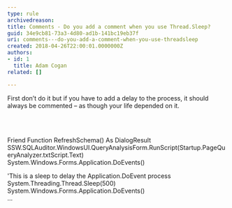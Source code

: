 ```yaml
---
type: rule
archivedreason: 
title: Comments - Do you add a comment when you use Thread.Sleep?
guid: 34e9cb81-73a3-4d80-ad1b-141bc19eb37f
uri: comments---do-you-add-a-comment-when-you-use-threadsleep
created: 2018-04-26T22:00:01.0000000Z
authors:
- id: 1
  title: Adam Cogan
related: []

---
```



<p class="ssw15-rteElement-P">​First don’t do it but if you have to add a delay to the process, it should always be commented – as though your life depended on it.​&#160;<br></p>
<br><excerpt class='endintro'></excerpt><br>
<p class="ssw15-rteElement-CodeArea">​Friend Function RefreshSchema() As DialogResult<br>SSW.SQLAuditor.WindowsUI.QueryAnalysisForm.RunScript(Startup.PageQueryAnalyzer.txtScript.Text)<br>System.Windows.Forms.Application.DoEvents()​<br></p><p class="ssw15-rteElement-CodeArea">'This is a sleep to delay the Application.DoEvent process <br>System.Threading.Thread.Sleep(500)<br>System.Windows.Forms.Application.DoEvents() <br>...​<br></p>


